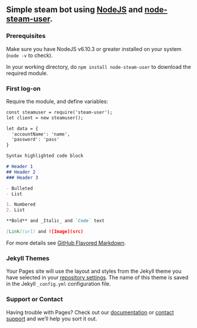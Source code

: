 ## Simple steam bot using [NodeJS](https://nodejs.org) and [node-steam-user](https://github.com/DoctorMcKay/node-steam-user).

### Prerequisites

Make sure you have NodeJS v6.10.3 or greater installed on your system (`node -v` to check).

In your working directory, do `npm install node-steam-user` to download the required module.

### First log-on

Require the module, and define variables:
```markdown
const steamuser = require('steam-user');
let client = new steamuser();

let data = {
  'accountName': 'name',
  'password': 'pass'
}
```

```markdown
Syntax highlighted code block

# Header 1
## Header 2
### Header 3

- Bulleted
- List

1. Numbered
2. List

**Bold** and _Italic_ and `Code` text

[Link](url) and ![Image](src)
```

For more details see [GitHub Flavored Markdown](https://guides.github.com/features/mastering-markdown/).

### Jekyll Themes

Your Pages site will use the layout and styles from the Jekyll theme you have selected in your [repository settings](https://github.com/LW2904/basic-steambot/settings). The name of this theme is saved in the Jekyll `_config.yml` configuration file.

### Support or Contact

Having trouble with Pages? Check out our [documentation](https://help.github.com/categories/github-pages-basics/) or [contact support](https://github.com/contact) and we’ll help you sort it out.
